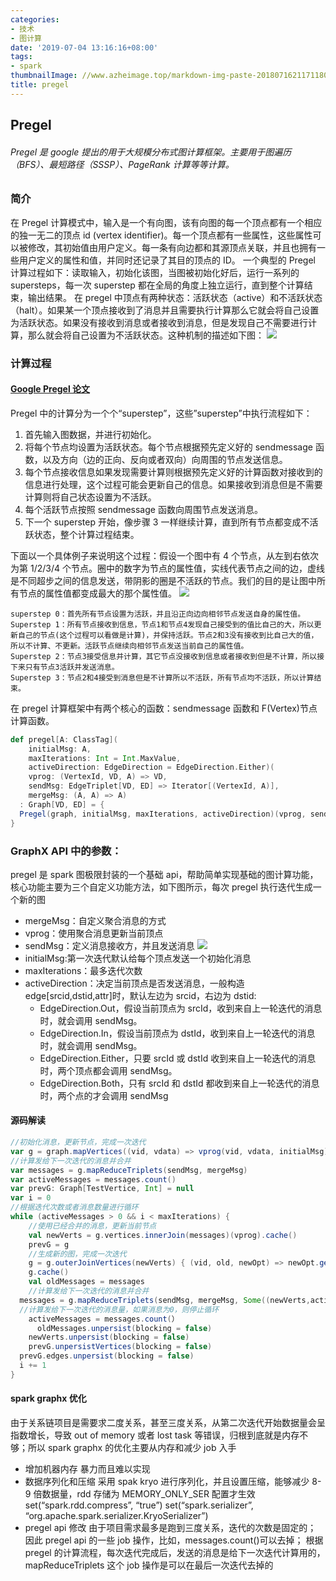 ```yaml
---
categories:
- 技术
- 图计算
date: '2019-07-04 13:16:16+08:00'
tags:
- spark
thumbnailImage: //www.azheimage.top/markdown-img-paste-20180716211711809.png
title: pregel
---
```


## Pregel

###### Pregel 是 google 提出的用于大规模分布式图计算框架。主要用于图遍历（BFS）、最短路径（SSSP）、PageRank 计算等等计算。

<!--more-->

### 简介

在 Pregel 计算模式中，输入是一个有向图，该有向图的每一个顶点都有一个相应的独一无二的顶点 id (vertex identifier)。每一个顶点都有一些属性，这些属性可以被修改，其初始值由用户定义。每一条有向边都和其源顶点关联，并且也拥有一些用户定义的属性和值，并同时还记录了其目的顶点的 ID。
一个典型的 Pregel 计算过程如下：读取输入，初始化该图，当图被初始化好后，运行一系列的 supersteps，每一次 superstep 都在全局的角度上独立运行，直到整个计算结束，输出结果。
在 pregel 中顶点有两种状态：活跃状态（active）和不活跃状态（halt）。如果某一个顶点接收到了消息并且需要执行计算那么它就会将自己设置为活跃状态。如果没有接收到消息或者接收到消息，但是发现自己不需要进行计算，那么就会将自己设置为不活跃状态。这种机制的描述如下图：
![](https://img-blog.csdn.net/20160420124300354)

### 计算过程

#### [Google Pregel 论文](http://www.pitt.edu/~viz/classes/infsci3350/resources/pregel_sigmod10.pdf)

Pregel 中的计算分为一个个“superstep”，这些”superstep”中执行流程如下：

1. 首先输入图数据，并进行初始化。
2. 将每个节点均设置为活跃状态。每个节点根据预先定义好的 sendmessage 函数，以及方向（边的正向、反向或者双向）向周围的节点发送信息。
3. 每个节点接收信息如果发现需要计算则根据预先定义好的计算函数对接收到的信息进行处理，这个过程可能会更新自己的信息。如果接收到消息但是不需要计算则将自己状态设置为不活跃。
4. 每个活跃节点按照 sendmessage 函数向周围节点发送消息。
5. 下一个 superstep 开始，像步骤 3 一样继续计算，直到所有节点都变成不活跃状态，整个计算过程结束。

下面以一个具体例子来说明这个过程：假设一个图中有 4 个节点，从左到右依次为第 1/2/3/4 个节点。圈中的数字为节点的属性值，实线代表节点之间的边，虚线是不同超步之间的信息发送，带阴影的圈是不活跃的节点。我们的目的是让图中所有节点的属性值都变成最大的那个属性值。
![](https://img-blog.csdn.net/20160420124344434)

    superstep 0：首先所有节点设置为活跃，并且沿正向边向相邻节点发送自身的属性值。
    Superstep 1：所有节点接收到信息，节点1和节点4发现自己接受到的值比自己的大，所以更新自己的节点(这个过程可以看做是计算)，并保持活跃。节点2和3没有接收到比自己大的值，所以不计算、不更新。活跃节点继续向相邻节点发送当前自己的属性值。
    Superstep 2：节点3接受信息并计算，其它节点没接收到信息或者接收到但是不计算，所以接下来只有节点3活跃并发送消息。
    Superstep 3：节点2和4接受到消息但是不计算所以不活跃，所有节点均不活跃，所以计算结束。

在 pregel 计算框架中有两个核心的函数：sendmessage 函数和 F(Vertex)节点计算函数。

```scala
def pregel[A: ClassTag](
    initialMsg: A,
    maxIterations: Int = Int.MaxValue,
    activeDirection: EdgeDirection = EdgeDirection.Either)(
    vprog: (VertexId, VD, A) => VD,
    sendMsg: EdgeTriplet[VD, ED] => Iterator[(VertexId, A)],
    mergeMsg: (A, A) => A)
  : Graph[VD, ED] = {
  Pregel(graph, initialMsg, maxIterations, activeDirection)(vprog, sendMsg, mergeMsg)
}
```

### GraphX API 中的参数：

pregel 是 spark 图极限封装的一个基础 api，帮助简单实现基础的图计算功能，核心功能主要为三个自定义功能方法，如下图所示，每次 pregel 执行迭代生成一个新的图

- mergeMsg：自定义聚合消息的方式
- vprog：使用聚合消息更新当前顶点
- sendMsg：定义消息接收方，并且发送消息
  ![](http://www.zdingke.com/wp-content/uploads/2018/01/20180106180130_30007.png)
- initialMsg:第一次迭代默认给每个顶点发送一个初始化消息
- maxIterations：最多迭代次数
- activeDirection：决定当前顶点是否发送消息，一般构造 edge[srcid,dstid,attr]时，默认左边为 srcid，右边为 dstid:
  - EdgeDirection.Out，假设当前顶点为 srcId，收到来自上一轮迭代的消息时，就会调用 sendMsg。
  - EdgeDirection.In，假设当前顶点为 dstId，收到来自上一轮迭代的消息时，就会调用 sendMsg。
  - EdgeDirection.Either，只要 srcId 或 dstId 收到来自上一轮迭代的消息时，两个顶点都会调用 sendMsg。
  - EdgeDirection.Both，只有 srcId 和 dstId 都收到来自上一轮迭代的消息时，两个点的才会调用 sendMsg

#### 源码解读

```scala
//初始化消息，更新节点，完成一次迭代
var g = graph.mapVertices((vid, vdata) => vprog(vid, vdata, initialMsg)).cache()
//计算发给下一次迭代的消息并合并
var messages = g.mapReduceTriplets(sendMsg, mergeMsg)
var activeMessages = messages.count()
var prevG: Graph[TestVertice, Int] = null
var i = 0
//根据迭代次数或者消息数量进行循环
while (activeMessages > 0 && i < maxIterations) {
    //使用已经合并的消息，更新当前节点
    val newVerts = g.vertices.innerJoin(messages)(vprog).cache()
    prevG = g
    //生成新的图，完成一次迭代
    g = g.outerJoinVertices(newVerts) { (vid, old, newOpt) => newOpt.getOrElse(old) }
    g.cache()
    val oldMessages = messages
    //计算发给下一次迭代的消息并合并
  messages = g.mapReduceTriplets(sendMsg, mergeMsg, Some((newVerts,activeDirection))).cache()
  //计算发给下一次迭代的消息量，如果消息为0，则停止循环
    activeMessages = messages.count(）
      oldMessages.unpersist(blocking = false)
    newVerts.unpersist(blocking = false)
    prevG.unpersistVertices(blocking = false)
  prevG.edges.unpersist(blocking = false)
  i += 1
}
```

#### spark graphx 优化

由于关系链项目是需要求二度关系，甚至三度关系，从第二次迭代开始数据量会呈指数增长，导致 out of memory 或者 lost task 等错误，归根到底就是内存不够；所以 spark graphx 的优化主要从内存和减少 job 入手

- 增加机器内存
  暴力而且难以实现
- 数据序列化和压缩
  采用 spak kryo 进行序列化，并且设置压缩，能够减少 8-9 倍数据量，rdd 存储为 MEMORY_ONLY_SER 配置才生效
  set(“spark.rdd.compress”, “true”)
  set(“spark.serializer”, “org.apache.spark.serializer.KryoSerializer”)
- pregel api 修改
  由于项目需求最多是跑到三度关系，迭代的次数是固定的；
  因此 pregel api 的一些 job 操作，比如，messages.count()可以去掉；
  根据 pregel 的计算流程，每次迭代完成后，发送的消息是给下一次迭代计算用的，mapReduceTriplets 这个 job 操作是可以在最后一次迭代去掉的
